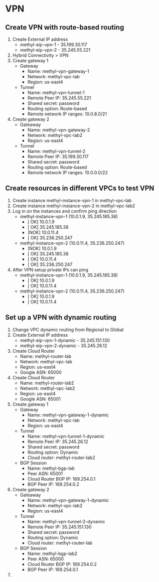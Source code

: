 # VPN

## Create VPN with route-based routing
 1. Create External IP address
    - methyl-eip-vpn-1 - 35.199.30.117
    - methyl-eip-vpn-2 - 35.245.55.221
 2. Hybrid Connectivity > VPN
 3. Create gateway 1
    - Gateway
      - Name: methyl-vpn-gateway-1
      - Network: methyl-vpc-lab
      - Region: us-east4
    - Tunnel
      - Name: methyl-vpn-tunnel-1
      - Remote Peer IP: 35.245.55.221
      - Shared secret: password
      - Routing option: Route-based
      - Remote network IP ranges: 10.0.8.0/21
 3. Create gateway 2
    - Gateaway
      - Name: methyl-vpn-gateway-2
      - Network: methyl-vpc-lab2
      - Region: us-east4
    - Tunnel
      - Name: methyl-vpn-tunnel-2
      - Remote Peer IP: 35.199.30.117
      - Shared secret: password
      - Routing option: Route-based
      - Remote network IP ranges: 10.0.0.0/22

## Create resources in different VPCs to test VPN
 1. Create instance methyl-instance-vpn-1 in methyl-vpc-lab
 2. Create instance methyl-instance-vpn-2 in methyl-vpc-lab2
 3. Log in on the instances and confirm ping direction
     - methyl-instance-vpn-1 (10.0.1.9, 35.245.185.38)
       - [ OK] 10.0.1.9
       - [ OK] 35.245.185.38
       - [NOK] 10.0.11.4
       - [ OK] 35.236.250.247
     - methyl-instance-vpn-2 (10.0.11.4, 35.236.250.247)
       - [NOK] 10.0.1.9
       - [ OK] 35.245.185.38
       - [ OK] 10.0.11.4
       - [ OK] 35.236.250.247
 4. After VPN setup private IPs can ping
     - methyl-instance-vpn-1 (10.0.1.9, 35.245.185.38)
       - [ OK] 10.0.1.9
       - [ OK] 10.0.11.4
     - methyl-instance-vpn-2 (10.0.11.4, 35.236.250.247)
       - [ OK] 10.0.1.9
       - [ OK] 10.0.11.4

## Set up a VPN with dynamic routing
 1. Change VPC dynamic routing from Regional to Global
 2. Create External IP address
    - methyl-eip-vpn-1-dynamic - 35.245.151.130
    - methyl-eip-vpn-2-dynamic - 35.245.26.12
 3. Create Cloud Router
    - Name: methyl-router-lab
    - Network: methyl-vpc-lab
    - Region: us-east4
    - Google ASN: 65000
 4. Create Cloud Router
    - Name: methyl-router-lab2
    - Network: methyl-vpc-lab2
    - Region: us-east4
    - Google ASN: 65001
 3. Create gateway 1
    - Gateway
      - Name: methyl-vpn-gateway-1-dynamic
      - Network: methyl-vpc-lab
      - Region: us-east4
    - Tunnel
      - Name: methyl-vpn-tunnel-1-dynamic
      - Remote Peer IP: 35.245.26.12
      - Shared secret: password
      - Routing option: Dynamic
      - Cloud router: methyl-router-lab2
    - BGP Session
      - Name: methyl-bgp-lab
      - Peer ASN: 65001
      - Cloud Router BGP IP: 169.254.0.1
      - BGP Peer IP: 169.254.0.2
 3. Create gateway 2
    - Gateaway
      - Name: methyl-vpn-gateway-1-dynamic
      - Network: methyl-vpc-lab2
      - Region: us-east4
    - Tunnel
      - Name: methyl-vpn-tunnel-2-dynamic
      - Remote Peer IP: 35.245.151.130
      - Shared secret: password
      - Routing option: Dynamic
      - Cloud router: methyl-router-lab
    - BGP Session
      - Name: methyl-bgp-lab2
      - Peer ASN: 65000
      - Cloud Router BGP IP: 169.254.0.2
      - BGP Peer IP: 169.254.0.1
 4. 
